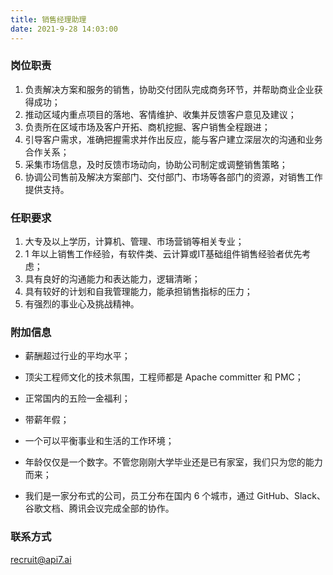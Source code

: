 ```yaml
---
title: 销售经理助理
date: 2021-9-28 14:03:00
---
```


### 岗位职责

1. 负责解决方案和服务的销售，协助交付团队完成商务环节，并帮助商业企业获得成功；
2. 推动区域内重点项目的落地、客情维护、收集并反馈客户意见及建议；
3. 负责所在区域市场及客户开拓、商机挖掘、客户销售全程跟进；
4. 引导客户需求，准确把握需求并作出反应，能与客户建立深层次的沟通和业务合作关系；
5. 采集市场信息，及时反馈市场动向，协助公司制定或调整销售策略；
6. 协调公司售前及解决方案部门、交付部门、市场等各部门的资源，对销售工作提供支持。

### 任职要求

1. 大专及以上学历，计算机、管理、市场营销等相关专业；
2. 1 年以上销售工作经验，有软件类、云计算或IT基础组件销售经验者优先考虑；
3. 具有良好的沟通能力和表达能力，逻辑清晰；
4. 具有较好的计划和自我管理能力，能承担销售指标的压力；
5. 有强烈的事业心及挑战精神。

### 附加信息

- 薪酬超过行业的平均水平；

- 顶尖工程师文化的技术氛围，工程师都是 Apache committer 和 PMC；

- 正常国内的五险一金福利；

- 带薪年假；

- 一个可以平衡事业和生活的工作环境；

- 年龄仅仅是一个数字。不管您刚刚大学毕业还是已有家室，我们只为您的能力而来；

- 我们是一家分布式的公司，员工分布在国内 6 个城市，通过 GitHub、Slack、谷歌文档、腾讯会议完成全部的协作。

### 联系方式

[recruit@api7.ai](mailto:recruit@api7.ai)
